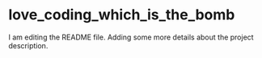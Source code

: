 # love_coding_which_is_the_bomb
I am editing the README file. Adding some more details about the project description.
